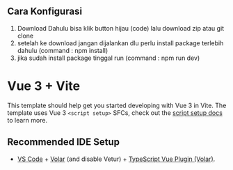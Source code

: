 ## Cara Konfigurasi
1. Download Dahulu bisa klik button hijau (code) lalu download zip atau git clone
2. setelah ke download jangan dijalankan dlu perlu install package terlebih dahulu (command : npm install)
3. jika sudah install package tinggal run (command : npm run dev)

# Vue 3 + Vite

This template should help get you started developing with Vue 3 in Vite. The template uses Vue 3 `<script setup>` SFCs, check out the [script setup docs](https://v3.vuejs.org/api/sfc-script-setup.html#sfc-script-setup) to learn more.

## Recommended IDE Setup

- [VS Code](https://code.visualstudio.com/) + [Volar](https://marketplace.visualstudio.com/items?itemName=Vue.volar) (and disable Vetur) + [TypeScript Vue Plugin (Volar)](https://marketplace.visualstudio.com/items?itemName=Vue.vscode-typescript-vue-plugin).
